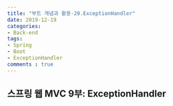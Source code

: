 ```yaml
---
title: "부트 개념과 활용-20.ExceptionHandler"
date: 2019-12-19
categories:
- Back-end
tags:
- Spring 
- Boot
- ExceptionHandler
comments : true
---
```


## 스프링 웹 MVC 9부: ExceptionHandler




